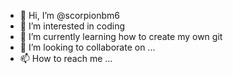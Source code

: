 - 👋 Hi, I’m @scorpionbm6
- 👀 I’m interested in coding
- 🌱 I’m currently learning how to create my own git
- 💞️ I’m looking to collaborate on ...
- 📫 How to reach me ...

<!---
scorpionbm6/scorpionbm6 is a ✨ special ✨ repository because its `README.md` (this file) appears on your GitHub profile.
You can click the Preview link to take a look at your changes.
--->
